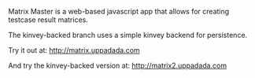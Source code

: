 Matrix Master is a web-based javascript app that allows for creating testcase result matrices.

The kinvey-backed branch uses a simple kinvey backend for persistence.

Try it out at:
http://matrix.uppadada.com

And try the kinvey-backed version at:
http://matrix2.uppadada.com